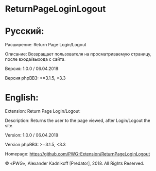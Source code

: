 # ReturnPageLoginLogout

# Русский:

Расширение: Return Page Login/Logout

Описание: Возвращает пользователя на просматриваемую страницу, после входа/выхода с сайта.

Версия: 1.0.0 / 06.04.2018

Версия phpBB3: >=3.1.5, <3.3


# English:

Extension: Return Page Login/Logout

Description: Returns the user to the page viewed, after Login/Logout the site.

Version: 1.0.0 / 06.04.2018

Version phpBB3: >=3.1.5, <3.3

Homepage: https://github.com/PWG-Extension/ReturnPageLoginLogout

© «PWG», Alexander Kadnikoff [Predator],  2018. All Rights Reserved.
